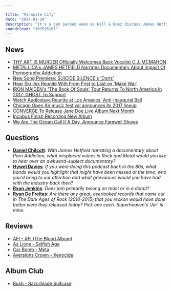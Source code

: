 ```yaml
---

title: "Parasite City"
date: "2017-01-20"
description: "It's a jam packed week as Hill & Beez discuss James Hetfield's bizarre documentary gig, CJ's return to Thy Art Is Murder, the new Suicide Silence track, We Are The Ocean's split, the new albums from AFI, As Lions, Car Bomb and Aversions Crown, a look at Avenged Sevenfold's new stage show and our Album Club comes from Bush and their 1996 global smash, Razorblade Suitcase."
soundcloud: "303595161"
---
```


## News

* [THY ART IS MURDER Officially Welcomes Back Vocalist C.J. MCMAHON](http://www.blabbermouth.net/news/thy-art-is-murder-officially-welcomes-back-vocalist-c-j-mcmahon-new-song-released/)
* [METALLICA's JAMES HETFIELD Narrates Documentary About Impact Of Pornography Addiction](http://www.blabbermouth.net/news/metallica-james-hetfield-narrates-documentary-about-impact-of-pornography-addiction/)
* [New Song Premiere: SUICIDE SILENCE's 'Doris'](http://www.blabbermouth.net/news/new-song-premiere-suicide-silence-doris/)
* [Hear Skrillex Reunite With From First to Last on 'Make War'](http://www.rollingstone.com/music/news/hear-skrillex-reunite-with-from-first-to-last-on-make-war-w461205)
* [IRON MAIDEN's 'The Book Of Souls' Tour Returns To North America In 2017; GHOST To Support](http://www.blabbermouth.net/news/iron-maidens-the-book-of-souls-tour-returns-to-north-america-in-2017-ghost-to-support/)
* [Watch Audioslave Reunite at Los Angeles' Anti-Inaugural Ball](http://www.rollingstone.com/music/news/watch-audioslave-reunite-at-los-angeles-anti-inaugural-ball-w462305)
* [Chicago Open Air music festival announces its 2017 lineup](https://www.timeout.com/chicago/blog/chicago-open-air-music-festival-announces-its-2017-lineup-011717)
* [CONVERGE To Release Jane Doe Live Album Next Month](http://www.metalinjection.net/upcoming-releases/converge-to-release-jane-doe-live-album-next-month)
* [Incubus Finish Recording New Album](https://twitter.com/MichaelEinziger/status/820745830541901824)
* [We Are The Ocean Call It A Day, Announce Farewell Shows](http://www.kerrang.com/46862/ocean-call-day-announce-farewell-shows/)

## Questions

* **[Daniel Chilcott](https://www.facebook.com/thatsnotmetalpodcast/posts/2036923149867552?comment_id=2036930879866779&comment_tracking=%7B%22tn%22%3A%22R9%22%7D)**: _With James Hetfield narrating a documentary about Porn Addiction, what misplaced voices in Rock and Metal would you like to hear over an awkward-subject documentary?_
* **[Hywel Davies](https://www.facebook.com/thatsnotmetalpodcast/posts/2036923149867552?comment_id=2036933836533150&comment_tracking=%7B%22tn%22%3A%22R9%22%7D)**: _If you were doing this podcast back in the 80s, what bands would you highlight that might have been missed at the time, who you'd bring to our attention and what grievances would you have had with the industry back then?_
* **[Ryan Jenkins](https://www.facebook.com/thatsnotmetalpodcast/posts/2036923149867552?comment_id=2036938249866042&comment_tracking=%7B%22tn%22%3A%22R9%22%7D)**: _Does jam primarily belong on toast or in a donut?_
* **[Ryan De Freitas](https://www.facebook.com/thatsnotmetalpodcast/posts/2036923149867552?comment_id=2036938343199366&comment_tracking=%7B%22tn%22%3A%22R9%22%7D)**: _Are there any great, overlooked records that came out in The Dark Ages of Rock (2010-2015) that you reckon would have done better were they released today? Pick one each. Superheaven's 'Jar' is mine._

## Reviews

* [AFI - AFI (The Blood Album)](https://itunes.apple.com/gb/album/afi-the-blood-album/id1165169069)
* [As Lions - Selfish Age](https://itunes.apple.com/gb/album/selfish-age/id1172844089)
* [Car Bomb - Meta](https://itunes.apple.com/gb/album/meta/id1153869620)
* [Aversions Crown - Xenocide](https://itunes.apple.com/gb/album/xenocide/id1177635075)

## Album Club

* [Bush - Razorblade Suitcase](https://itunes.apple.com/gb/album/razorblade-suitcase-remastered/id925958173)
